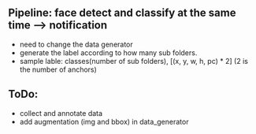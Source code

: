 ## Pipeline: face detect and classify at the same time --> notification
* need to change the data generator
* generate the label according to how many sub folders.
* sample lable: classes(number of sub folders), [(x, y, w, h, pc) * 2]  (2 is the number of anchors) 

## ToDo:

* collect and annotate data
* add augmentation (img and bbox) in data_generator